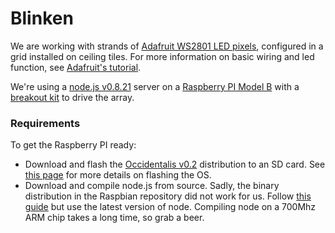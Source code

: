 # Blinken

We are working with strands of [Adafruit WS2801 LED pixels](https://www.adafruit.com/products/322), configured in a grid installed
on ceiling tiles. For more information on basic wiring and led function, see [Adafruit's tutorial](http://learn.adafruit.com/12mm-led-pixels/).

We're using a [node.js v0.8.21](https://github.com/joyent/node) server on a [Raspberry PI Model B](http://www.raspberrypi.org/) with a 
[breakout kit](http://adafruit.com/products/914) to drive the array.

### Requirements

To get the Raspberry PI ready:

* Download and flash the [Occidentalis v0.2](http://learn.adafruit.com/adafruit-raspberry-pi-educational-linux-distro/occidentalis-v0-dot-2) distribution
to an SD card. See [this page](http://elinux.org/RPi_Easy_SD_Card_Setup) for more details on flashing the OS.
* Download and compile node.js from source. Sadly, the binary distribution in the Raspbian repository did not work for us. Follow 
[this guide](https://gist.github.com/3301813) but use the latest version of node. Compiling node on a 700Mhz ARM chip takes a long time, so grab a beer.

